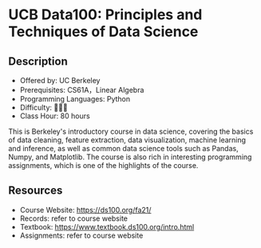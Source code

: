 # UCB Data100: Principles and Techniques of Data Science

## Description

- Offered by: UC Berkeley
- Prerequisites: CS61A，Linear Algebra
- Programming Languages: Python
- Difficulty: 🌟🌟🌟
- Class Hour: 80 hours

This is Berkeley's introductory course in data science, covering the basics of data cleaning, feature extraction, data visualization, machine learning and inference, as well as common data science tools such as Pandas, Numpy, and Matplotlib. The course is also rich in interesting programming assignments, which is one of the highlights of the course.

## Resources
- Course Website: <https://ds100.org/fa21/>
- Records: refer to course website
- Textbook: <https://www.textbook.ds100.org/intro.html>
- Assignments: refer to course website

